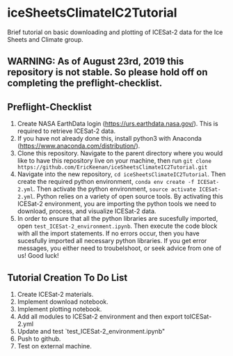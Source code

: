 # iceSheetsClimateIC2Tutorial
Brief tutorial on basic downloading and plotting of ICESat-2 data for the Ice Sheets and Climate group.
## WARNING: As of August 23rd, 2019 this repository is not stable. So please hold off on completing the preflight-checklist. 
## Preflight-Checklist
1. Create NASA EarthData login (https://urs.earthdata.nasa.gov/). This is required to retrieve ICESat-2 data.
2. If you have not already done this, install python3 with Anaconda (https://www.anaconda.com/distribution/).
3. Clone this repository. Navigate to the parent directory where you would like to have this repository live on your machine, then run `git clone https://github.com/EricKeenan/iceSheetsClimateIC2Tutorial.git` 
4. Navigate into the new repository, `cd iceSheetsClimateIC2Tutorial`. Then create  the required python environment, `conda env create -f ICESat-2.yml`. Then activate the python environment, `source activate ICESat-2.yml`. Python relies on a variety of open source tools. By activating this ICESat-2 environment, you are importing the python tools we need to download, process, and visualize ICESat-2 data. 
5. In order to ensure that all the python libraries are sucesfully imported, open `test_ICESat-2_environment.ipynb`. Then execute the code block with all the import statements. If no errors occur, then you have sucesfully imported all necessary python libraries. If you get error messages, you either need to troubelshoot, or seek advice from one of us! Good luck!  

## Tutorial Creation To Do List
1. Create ICESat-2 materials. 
2. Implement download notebook.
3. Implement plotting notebook.
4. Add all modules to ICESat-2 environment and then export toICESat-2.yml
5. Update and test `test_ICESat-2_environment.ipynb"
6. Push to github.
7. Test on external machine.  

